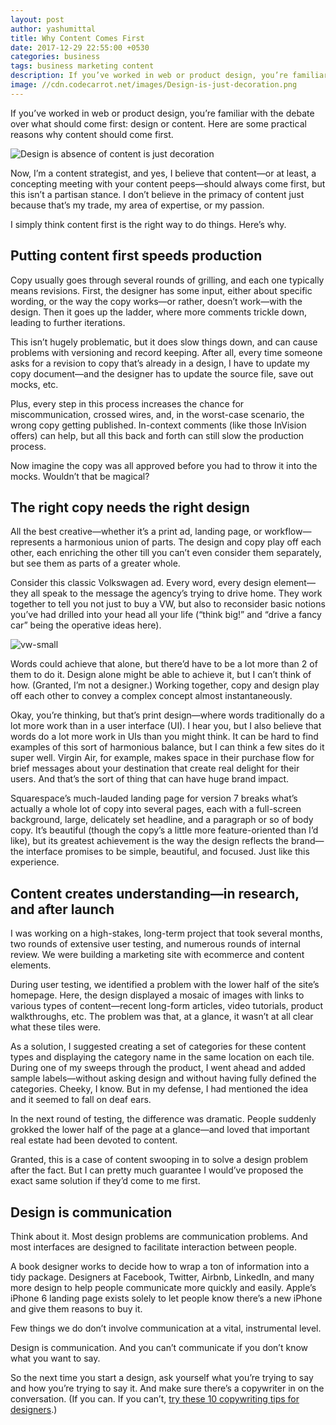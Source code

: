 ```yaml
---
layout: post
author: yashumittal
title: Why Content Comes First
date: 2017-12-29 22:55:00 +0530
categories: business
tags: business marketing content
description: If you’ve worked in web or product design, you’re familiar with the debate over what should come first - design or content. Here are some practical reasons.
image: //cdn.codecarrot.net/images/Design-is-just-decoration.png
---
```


If you’ve worked in web or product design, you’re familiar with the debate over what should come first: design or content. Here are some practical reasons why content should come first.

![Design is absence of content is just decoration](//cdn.codecarrot.net/images/Design-is-just-decoration.png)

Now, I’m a content strategist, and yes, I believe that content—or at least, a concepting meeting with your content peeps—should always come first, but this isn’t a partisan stance. I don’t believe in the primacy of content just because that’s my trade, my area of expertise, or my passion.

I simply think content first is the right way to do things. Here’s why.

## Putting content first speeds production

Copy usually goes through several rounds of grilling, and each one typically means revisions. First, the designer has some input, either about specific wording, or the way the copy works—or rather, doesn’t work—with the design. Then it goes up the ladder, where more comments trickle down, leading to further iterations.

This isn’t hugely problematic, but it does slow things down, and can cause problems with versioning and record keeping. After all, every time someone asks for a revision to copy that’s already in a design, I have to update my copy document—and the designer has to update the source file, save out mocks, etc.

Plus, every step in this process increases the chance for miscommunication, crossed wires, and, in the worst-case scenario, the wrong copy getting published. In-context comments (like those InVision offers) can help, but all this back and forth can still slow the production process.

Now imagine the copy was all approved before you had to throw it into the mocks. Wouldn’t that be magical?

## The right copy needs the right design

All the best creative—whether it’s a print ad, landing page, or workflow—represents a harmonious union of parts. The design and copy play off each other, each enriching the other till you can’t even consider them separately, but see them as parts of a greater whole.

Consider this classic Volkswagen ad. Every word, every design element—they all speak to the message the agency’s trying to drive home. They work together to tell you not just to buy a VW, but also to reconsider basic notions you’ve had drilled into your head all your life (“think big!” and “drive a fancy car” being the operative ideas here).

![vw-small](//cdn.codecarrot.net/images/vw-small.jpg)

Words could achieve that alone, but there’d have to be a lot more than 2 of them to do it. Design alone might be able to achieve it, but I can’t think of how. (Granted, I’m not a designer.) Working together, copy and design play off each other to convey a complex concept almost instantaneously.

Okay, you’re thinking, but that’s print design—where words traditionally do a lot more work than in a user interface (UI). I hear you, but I also believe that words do a lot more work in UIs than you might think. It can be hard to find examples of this sort of harmonious balance, but I can think a few sites do it super well. Virgin Air, for example, makes space in their purchase flow for brief messages about your destination that create real delight for their users. And that’s the sort of thing that can have huge brand impact.

Squarespace’s much-lauded landing page for version 7 breaks what’s actually a whole lot of copy into several pages, each with a full-screen background, large, delicately set headline, and a paragraph or so of body copy. It’s beautiful (though the copy’s a little more feature-oriented than I’d like), but its greatest achievement is the way the design reflects the brand—the interface promises to be simple, beautiful, and focused. Just like this experience.

## Content creates understanding—in research, and after launch

I was working on a high-stakes, long-term project that took several months, two rounds of extensive user testing, and numerous rounds of internal review. We were building a marketing site with ecommerce and content elements.

During user testing, we identified a problem with the lower half of the site’s homepage. Here, the design displayed a mosaic of images with links to various types of content—recent long-form articles, video tutorials, product walkthroughs, etc. The problem was that, at a glance, it wasn’t at all clear what these tiles were.

As a solution, I suggested creating a set of categories for these content types and displaying the category name in the same location on each tile. During one of my sweeps through the product, I went ahead and added sample labels—without asking design and without having fully defined the categories. Cheeky, I know. But in my defense, I had mentioned the idea and it seemed to fall on deaf ears.

In the next round of testing, the difference was dramatic. People suddenly grokked the lower half of the page at a glance—and loved that important real estate had been devoted to content.

Granted, this is a case of content swooping in to solve a design problem after the fact. But I can pretty much guarantee I would’ve proposed the exact same solution if they’d come to me first.

## Design is communication

Think about it. Most design problems are communication problems. And most interfaces are designed to facilitate interaction between people.

A book designer works to decide how to wrap a ton of information into a tidy package. Designers at Facebook, Twitter, Airbnb, LinkedIn, and many more design to help people communicate more quickly and easily. Apple’s iPhone 6 landing page exists solely to let people know there’s a new iPhone and give them reasons to buy it.

Few things we do don’t involve communication at a vital, instrumental level.

Design is communication. And you can’t communicate if you don’t know what you want to say.

So the next time you start a design, ask yourself what you’re trying to say and how you’re trying to say it. And make sure there’s a copywriter in on the conversation. (If you can. If you can’t, [try these 10 copywriting tips for designers](/10-ux-copywriting-tips-for-designers).)

